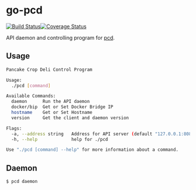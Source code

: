 go-pcd
======
[![Build Status](https://travis-ci.org/brimstone/go-pcd.svg)](https://travis-ci.org/brimstone/go-pcd)[![Coverage Status](https://coveralls.io/repos/brimstone/go-pcd/badge.svg?branch=master&service=github)](https://coveralls.io/github/brimstone/go-pcd?branch=master)

API daemon and controlling program for [pcd](https://github.com/brimstone/pcd).

Usage
-----

```bash
Pancake Crop Deli Control Program

Usage:
  ./pcd [command]

Available Commands:
  daemon      Run the API daemon
  docker/bip  Get or Set Docker Bridge IP
  hostname    Get or Set Hostname
  version     Get the client and daemon version

Flags:
  -a, --address string   Address for API server (default "127.0.0.1:8080")
  -h, --help             help for ./pcd

Use "./pcd [command] --help" for more information about a command.
```

Daemon
------

```bash
$ pcd daemon
```
